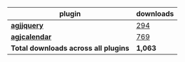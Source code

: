 plugin|downloads
------|----------
[**agjjquery**](https://www.npmjs.com/package/agjjquery)|[294](https://www.npmjs.com/package/agjjquery)
[**agjcalendar**](https://www.npmjs.com/package/agjcalendar)|[769](https://www.npmjs.com/package/agjcalendar)
**Total downloads across all plugins**|**1,063**
